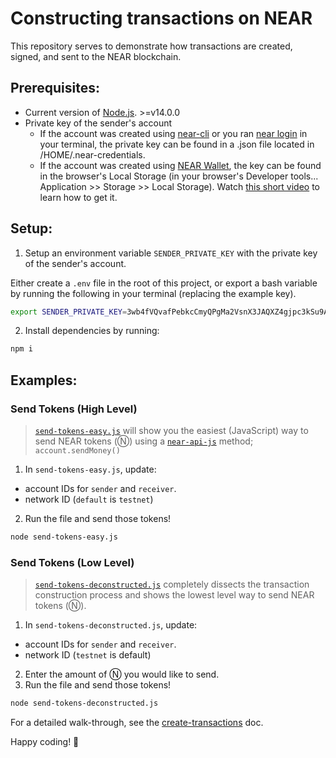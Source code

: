 Constructing transactions on NEAR
===

This repository serves to demonstrate how transactions are created, signed, and sent to the NEAR blockchain. 

## Prerequisites:

- Current version of [Node.js](https://nodejs.org/). >=v14.0.0
- Private key of the sender's account
  - If the account was created using [near-cli](https://docs.near.org/docs/tools/near-cli) or you ran [near login](https://docs.near.org/docs/tools/near-cli#for-accounts) in your terminal, the private key can be found in a .json file located in /HOME/.near-credentials.
  - If the account was created using [NEAR Wallet](https://wallet.testnet.near.org/), the key can be found in the browser's Local Storage (in your browser's Developer tools... Application >> Storage >> Local Storage). Watch [this short video](https://youtu.be/rw2Tdc-7ccM) to learn how to get it.

## Setup:

1) Setup an environment variable `SENDER_PRIVATE_KEY` with the private key of the sender's account.

Either create a `.env` file in the root of this project, or export a bash variable by running the following in your terminal (replacing the example key).

```bash
export SENDER_PRIVATE_KEY=3wb4fVQvafPebkcCmyQPgMa2VsnX3JAQXZ4gjpc3kSu9AbVtLpLZqEog4xTbJrJxG1Y88SkHpuJV58GmPRnPXMD
```

2) Install dependencies by running:
```bash
npm i
```

## Examples:

### Send Tokens (High Level)
>[`send-tokens-easy.js`](./send-tokens-easy.js) will show you the easiest (JavaScript) way to send NEAR tokens (Ⓝ) using a [`near-api-js`](https://github.com/near/near-api-js) method; `account.sendMoney()`

1) In `send-tokens-easy.js`, update:
  - account IDs for `sender` and `receiver`.
  - network ID (`default` is `testnet`)

2) Run the file and send those tokens!

```bash
node send-tokens-easy.js
```

### Send Tokens (Low Level)
>[`send-tokens-deconstructed.js`](./send-tokens-deconstructed.js) completely dissects the transaction construction process and shows the lowest level way to send NEAR tokens (Ⓝ).

1) In `send-tokens-deconstructed.js`, update:
  - account IDs for `sender` and `receiver`.
  - network ID (`testnet` is default)
2) Enter the amount of Ⓝ you would like to send.
3) Run the file and send those tokens!
  
```bash
node send-tokens-deconstructed.js
```

For a detailed walk-through, see the [create-transactions](https://docs.near.org/integrator/create-transactions) doc.

Happy coding! 🚀 
